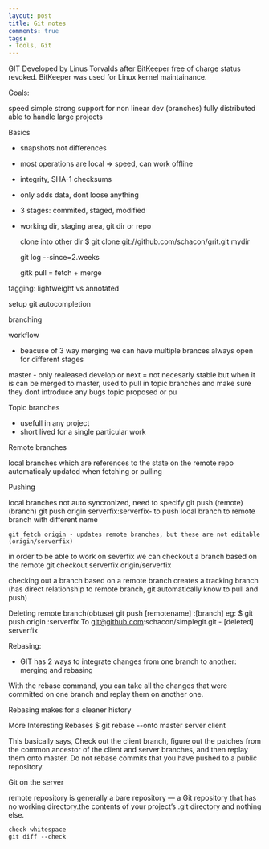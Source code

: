 ```yaml
---
layout: post
title: Git notes
comments: true
tags:
- Tools, Git
---
```


GIT
Developed by Linus Torvalds after BitKeeper free of charge status revoked.
BitKeeper was used for Linux kernel maintainance.

Goals:

 speed
 simple
 strong support for non linear dev (branches)
 fully distributed
 able to handle large projects

Basics

- snapshots not differences
- most operations are local => speed, can work offline
- integrity, SHA-1 checksums
- only adds data, dont loose anything
- 3 stages: commited, staged, modified
- working dir, staging area, git dir or repo



	clone into other dir
	$ git clone git://github.com/schacon/grit.git mydir


	git log --since=2.weeks

	gitk
	pull = fetch + merge

tagging: lightweight vs annotated

setup git autocompletion

branching
 
workflow

- beacuse of 3 way merging we can have multiple brances always open for different stages


master - only realeased
develop or next = not necesarly stable but when it is can be merged to master, used to pull in topic branches and make sure they dont introduce any bugs
topic
proposed or pu

Topic branches

- usefull in any project
- short lived for a single particular work


Remote branches

local branches which are references to the state on the remote repo
automaticaly updated when fetching or pulling


Pushing

local branches not auto syncronized, need to specify
	git push (remote) (branch)
	git push origin serverfix:serverfix- to push local branch to remote branch with different name

	git fetch origin - updates remote branches, but these are not editable (origin/serverfix)
in order to be able to work on severfix we can checkout a branch based on the remote
	git checkout serverfix origin/serverfix

checking out a branch based on a remote branch creates a tracking branch (has direct relationship to remote branch, git automatically know to pull and push)


Deleting remote branch(obtuse)
	git push [remotename] :[branch]
eg:
	$ git push origin :serverfix
	To git@github.com:schacon/simplegit.git
 	- [deleted]         serverfix



Rebasing:

- GIT has 2 ways to integrate changes from one branch to another: merging and rebasing

With the rebase command, you can take all the changes that were committed on one branch and replay them on another one.

Rebasing makes for a cleaner history


More Interesting Rebases
	$ git rebase --onto master server client

This basically says, Check out the client branch, figure out the patches from the common ancestor of the client and server branches, and then replay them onto master.
Do not rebase commits that you have pushed to a public repository.


Git on the server

 remote repository is generally a bare repository — a Git repository that has no working directory.the contents of your project’s .git directory and nothing else.


	check whitespace
	git diff --check 


